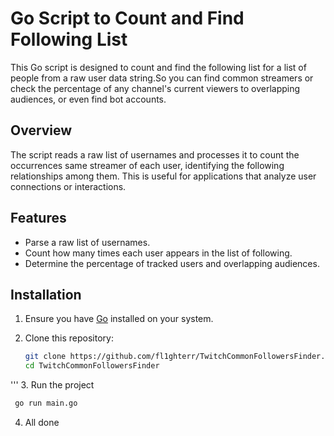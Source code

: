# Go Script to Count and Find Following List

This Go script is designed to count and find the following list for a list of people from a raw user data string.So you can find common streamers or check the percentage of any channel's current viewers to overlapping audiences, or even find bot accounts.

## Overview

The script reads a raw list of usernames and processes it to count the occurrences same streamer of each user, identifying the following relationships among them. This is useful for applications that analyze user connections or interactions.

## Features

- Parse a raw list of usernames.
- Count how many times each user appears in the list of following.
- Determine the percentage of tracked users and overlapping audiences.

## Installation

1. Ensure you have [Go](https://golang.org/dl/) installed on your system.

2. Clone this repository:

   ```bash
   git clone https://github.com/fl1ghterr/TwitchCommonFollowersFinder.git
   cd TwitchCommonFollowersFinder
  '''
3. Run the project
  ```bash
   go run main.go
  ```

4. All done
